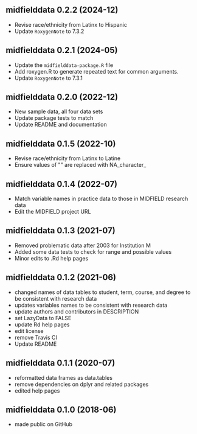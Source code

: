 ## midfielddata 0.2.2 (2024-12)

- Revise race/ethnicity from Latinx to Hispanic
- Update `RoxygenNote` to 7.3.2

## midfielddata 0.2.1 (2024-05)

- Update the `midfielddata-package.R` file
- Add roxygen.R to generate repeated text for common arguments.
- Update `RoxygenNote` to 7.3.1

## midfielddata 0.2.0 (2022-12)

- New sample data, all four data sets
- Update package tests to match 
- Update README and documentation

## midfielddata 0.1.5 (2022-10)

- Revise race/ethnicity from Latinx to Latine
- Ensure values of "" are replaced with NA_character_ 

## midfielddata 0.1.4 (2022-07)

- Match variable names in practice data to those in MIDFIELD research data
- Edit the MIDFIELD project URL

## midfielddata 0.1.3 (2021-07)

- Removed problematic data after 2003 for Institution M 
- Added some data tests to check for range and possible values 
- Minor edits to .Rd help pages 

## midfielddata 0.1.2 (2021-06)

- changed names of data tables to student, term, course, and degree to be 
  consistent with research data
- updates variables names to be consistent with research data
- update authors and contributors in DESCRIPTION
- set LazyData to FALSE
- update Rd help pages 
- edit license
- remove Travis CI
- Update README

## midfielddata 0.1.1 (2020-07)

- reformatted data frames as data.tables 
- remove dependencies on dplyr and related packages 
- edited help pages

## midfielddata 0.1.0 (2018-06)

- made public on GitHub



<!-- ### New features -->

<!-- ### Minor improvements -->

<!-- ### Bug fixes -->

<!-- ### Deprecated -->

<!-- ### Defunct -->
